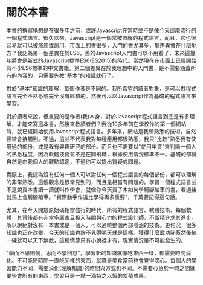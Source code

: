 # 關於本書

本書的撰寫構想是在很多年之前，或許Javascript在當時並不是像今天這麼流行的一個程式語言。很久以來，Javascript是一個常被誤解的程式語言，而且，它也很容易就可以被濫用或誤用。市面上的書很多，入門的書尤其多，那差異會在什麼地方？我認為第一個差異在於ES6，舊的Javascript入門書可以不用看了，未來這幾年將會是新式的Javascript標準ES6(ES2015)的時代。當然現在在市面上已經開始有不少ES6標準的中文書籍。第二個差異在於我理想中的入門書，是不需要涵蓋所有的內容的，只需要先教"基本"的知識就行了。

對於"基本"知識的理解，每個作者是不同的。我所希望的讀者對象，是可以對程式語言完全不熟悉或完全沒有經驗的。然後可以以Javascript作為基礎的程式語言來學習。

對於讀者來說，很重要的是作者(我)本身，對於Javascript程式語言到底是有多理解，才能來寫這本書，然後來教讀者們？我從10多年前在學校作的第一個網站時，就已經開始使用Javascript程式語言。多年來，網站是我所熟悉的技術，自然經常會接觸到。不過，這並不代表我對每種應用都很熟悉，我只"比較"熟悉我有使用過的部份，或是我有興趣研究的部份。而且也不需要以"使用年資"來判斷一個人的熟悉程度，因為軟體技術並不是在開飛機，根據使用情況標準不一。基礎的部份自然是由我個人的觀點認定，不過你可以提出質疑或問題。

實際上，我認為沒有任何一個人可以對任何一個程式語言的每個部份，都可以理解的非常熟悉。這個觀念是很常見到的，而且是相當有問題的。學習一個程式語言並不是說買本書讀一讀就叫作學會，就像你今天買了本如何學騎腳踏車的書，看過後就馬上會騎腳踏車。"實際動手作遠比學得再多重要"，千萬要記得這句話。

尤其，在今天開放原始碼相當盛行的時代，所有的程式語言、軟體技術、每個軟體，其背後都有非常多厲害且投入時間與心力的程式設計師，不斷精進求其進步。所以說絕對沒有一本書或是一個人，可以通曉整個內部隱涵的技術。更何況，很多知識也正在改變，今天的知識也許不見得明天就是這樣。獲得什麼武功祕芨然後練一練就可以天下無敵，這種情節只有小說裡才有，現實情況是不可能發生的。

"學而不思則惘，思而不學則怠"，學習新的知識就像吃東西一樣，都需要時間消化。不可能短時間一直吃同樣的東西，就算是美食當前也會覺得噁心。每個人的學習能力不同，需要消化(理解知識)的時間與方式也不同。不需要心急於一時之間就要學會所有的東西，學習只是一點一滴持之以恆的累積成果。